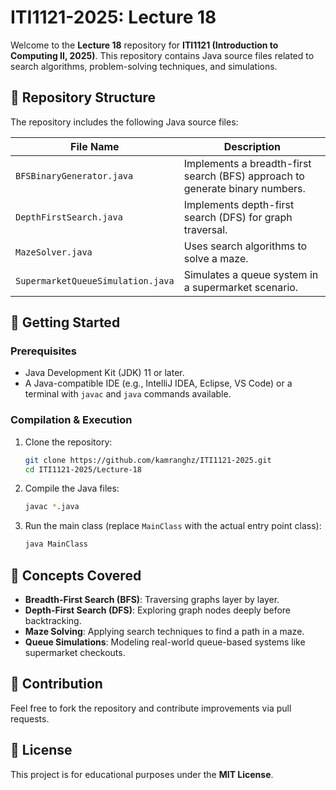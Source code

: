 # ITI1121-2025: Lecture 18

Welcome to the **Lecture 18** repository for **ITI1121 (Introduction to Computing II, 2025)**. This repository contains Java source files related to search algorithms, problem-solving techniques, and simulations.

## 📂 Repository Structure

The repository includes the following Java source files:

| File Name                          | Description |
|------------------------------------|-------------|
| `BFSBinaryGenerator.java`         | Implements a breadth-first search (BFS) approach to generate binary numbers. |
| `DepthFirstSearch.java`           | Implements depth-first search (DFS) for graph traversal. |
| `MazeSolver.java`                 | Uses search algorithms to solve a maze. |
| `SupermarketQueueSimulation.java` | Simulates a queue system in a supermarket scenario. |

## 🚀 Getting Started

### Prerequisites
- Java Development Kit (JDK) 11 or later.
- A Java-compatible IDE (e.g., IntelliJ IDEA, Eclipse, VS Code) or a terminal with `javac` and `java` commands available.

### Compilation & Execution

1. Clone the repository:
   ```sh
   git clone https://github.com/kamranghz/ITI1121-2025.git
   cd ITI1121-2025/Lecture-18
   ```

2. Compile the Java files:
   ```sh
   javac *.java
   ```

3. Run the main class (replace `MainClass` with the actual entry point class):
   ```sh
   java MainClass
   ```

## 📖 Concepts Covered
- **Breadth-First Search (BFS)**: Traversing graphs layer by layer.
- **Depth-First Search (DFS)**: Exploring graph nodes deeply before backtracking.
- **Maze Solving**: Applying search techniques to find a path in a maze.
- **Queue Simulations**: Modeling real-world queue-based systems like supermarket checkouts.

## 🔧 Contribution
Feel free to fork the repository and contribute improvements via pull requests.

## 📜 License
This project is for educational purposes under the **MIT License**.
